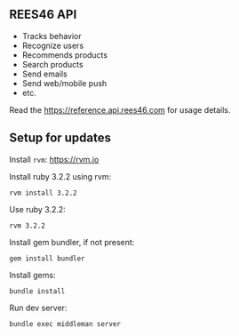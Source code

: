 REES46 API
------------

* Tracks behavior
* Recognize users
* Recommends products
* Search products
* Send emails
* Send web/mobile push
* etc.

Read the https://reference.api.rees46.com for usage details.

## Setup for updates

Install `rvm`: https://rvm.io

Install ruby 3.2.2 using rvm:

```shell
rvm install 3.2.2
```

Use ruby 3.2.2:

```
rvm 3.2.2
```

Install gem bundler, if not present:


```
gem install bundler
```

Install gems:

```
bundle install
```

Run dev server:

```
bundle exec middleman server
```
